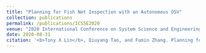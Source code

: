 ```yaml
---
title: "Planning for Fish Net Inspection with an Autonomous OSV"
collection: publications
permalink: /publications/ICSSE2020
venue: "2020 International Conference on System Science and Engineering"
date: 2020-08-31
citation: '<b>Tony X Lin</b>, Qiuyang Tao, and Fumin Zhang. Planning for fish net inspection with an autonomousosv. In <i>2020 International Conference on System Science and Engineering (ICSSE)</i>, pages 1–5. IEEE, 2020.'
---
```

